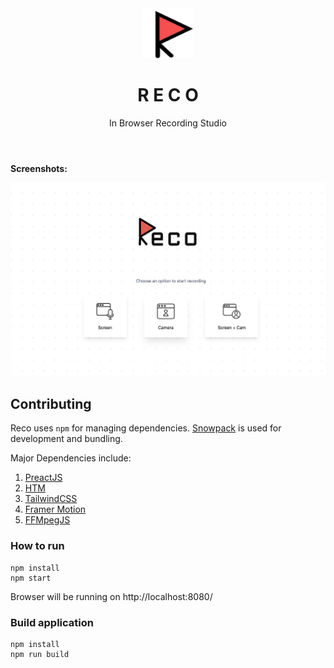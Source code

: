 <div align="center">
  <header>
    <img src="public/android-chrome-192x192.png" height="80" alt="Screenshot of Reco">
    <h1>R E C O</h1>
    <p>In Browser Recording Studio</p>
  </header>
</div>


**Screenshots:**

![Screenshot of Reco](assets/ss.png)


## Contributing

Reco uses `npm` for managing dependencies. [Snowpack](https://www.snowpack.dev/) is used for development and bundling.

Major Dependencies include:

1. [PreactJS](https://preactjs.com/)
1. [HTM](https://github.com/developit/htm)
1. [TailwindCSS](https://tailwindcss.com/)
1. [Framer Motion](https://www.framer.com/motion/)
1. [FFMpegJS](https://github.com/Kagami/ffmpeg.js/)

### How to run

```
npm install
npm start
```

Browser will be running on http://localhost:8080/

### Build application

```
npm install
npm run build
```